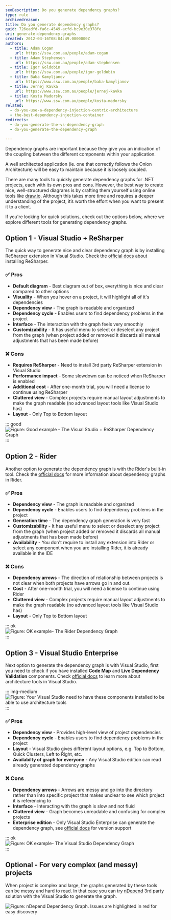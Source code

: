 ```yaml
---
seoDescription: Do you generate dependency graphs?
type: rule
archivedreason:
title: Do you generate dependency graphs?
guid: 726eadfd-fa6c-4549-acfd-bc9e30e378fe
uri: generate-dependency-graphs
created: 2012-03-16T08:04:49.0000000Z
authors:
  - title: Adam Cogan
    url: https://ssw.com.au/people/adam-cogan
  - title: Adam Stephensen
    url: https://ssw.com.au/people/adam-stephensen
  - title: Igor Goldobin
    url: https://ssw.com.au/people/igor-goldobin
  - title: Baba Kamyljanov
    url: https://www.ssw.com.au/people/baba-kamyljanov
  - title: Jernej Kavka
    url: https://www.ssw.com.au/people/jernej-kavka
  - title: Kosta Madorsky
    url: https://www.ssw.com.au/people/kosta-madorsky
related:
  - do-you-use-a-dependency-injection-centric-architecture
  - the-best-dependency-injection-container
redirects:
  - do-you-generate-the-vs-dependency-graph
  - do-you-generate-the-dependency-graph

---
```


Dependency graphs are important because they give you an indication of the coupling between the different components within your application.

A well architected application (ie. one that correctly follows the Onion Architecture) will be easy to maintain because it is loosely coupled.

<!--endintro-->

There are many tools to quickly generate dependency graphs for .NET projects, each with its own pros and cons. However, the best way to create nice, well-structured diagrams is by crafting them yourself using online tools like [draw.io](https://app.diagrams.net/). Although this takes more time and requires a deeper understanding of the project, it’s worth the effort when you want to present it to a client.

If you're looking for quick solutions, check out the options below, where we explore different tools for generating dependency graphs.

## Option 1 - Visual Studio + ReSharper

The quick way to generate nice and clear dependency graph is by installing ReSharper extension in Visual Studio.
Check the [official docs](https://www.jetbrains.com/resharper/) about installing ReSharper.

### ✅ Pros

* **Default diagram** - Best diagram out of box, everything is nice and clear compared to other options
* **Visuality** - When you hover on a project, it will highlight all of it's dependencies
* **Dependency view** - The graph is readable and organized
* **Dependency cycle** - Enables users to find dependency problems in the project
* **Interface** - The interaction with the graph feels very smoothly
* **Customizability** - It has useful menu to select or deselect any project from the graph (when project added or removed it discards all manual adjustments that has been made before)

### ❌ Cons

* **Requires ReSharper** - Need to install 3rd party ReSharper extension in Visual Studio
* **Performance impact** - Some slowdown can be noticed when ReSharper is enabled
* **Additional cost** - After one-month trial, you will need a license to continue using ReSharper
* **Cluttered view** - Complex projects require manual layout adjustments to make the graph readable (no advanced layout tools like Visual Studio has)
* **Layout** - Only Top to Bottom layout

::: good  
![Figure: Good example - The Visual Studio + ReSharper Dependency Graph](sugarlearning-dependency-graph-by-vs-and-resharper.png)  
:::

## Option 2 - Rider

Another option to generate the dependency graph is with the Rider's built-in tool. Check the [official docs](https://www.jetbrains.com/help/rider/Architecture__Project_Dependencies_Exploration.html) for more information about dependency graphs in Rider.

### ✅ Pros

* **Dependency view** - The graph is readable and organized
* **Dependency cycle** - Enables users to find dependency problems in the project
* **Generation time** - The dependency graph generation is very fast
* **Customizability** - It has useful menu to select or deselect any project from the graph (when project added or removed it discards all manual adjustments that has been made before)
* **Availability** - You don't require to install any extension into Rider or select any component when you are installing Rider, it is already available in the IDE

### ❌ Cons

* **Dependency arrows** - The direction of relationship between projects is not clear when both projects have arrows go in and out.
* **Cost** - After one-month trial, you will need a license to continue using Rider
* **Cluttered view** - Complex projects require manual layout adjustments to make the graph readable (no advanced layout tools like Visual Studio has)
* **Layout** - Only Top to Bottom layout

::: ok  
![Figure: OK example- The Rider Dependency Graph](sugarlearning-dependency-graph-by-rider.png)  
:::

## Option 3 - Visual Studio Enterprise

Next option to generate the dependency graph is with Visual Studio, first you need to check if you have installed **Code Map** and **Live Dependency Validation** components. Check [official docs](https://learn.microsoft.com/en-us/visualstudio/modeling/install-architecture-tools?view=vs-2022&WT.mc_id=DT-MVP-33518) to learn more about architecture tools in Visual Studio.

::: img-medium
![Figure: Your Visual Studio need to have these components installed to be able to use architecture tools](vs-installer-with-graph-feature.png)
:::

### ✅ Pros

* **Dependency view** - Provides high-level view of project dependencies
* **Dependency cycle** - Enables users to find dependency problems in the project
* **Layout** - Visual Studio gives different layout options, e.g. Top to Bottom, Quick Clusters, Left to Right, etc.
* **Availabilty of graph for everyone** - Any Visual Studio edition can read already generated dependency graphs

### ❌ Cons

* **Dependency arrows** - Arrows are messy and go into the directory rather than into specific project that makes unclear to see which project it is referencing to
* **Interface** - Interacting with the graph is slow and not fluid
* **Cluttered view** - Graph becomes unreadable and confusing for complex projects
* **Enterprise edition** - Only Visual Studio Enterprise can generate the dependency graph, see [official docs](https://learn.microsoft.com/en-us/visualstudio/modeling/analyze-and-model-your-architecture?view=vs-2022#VersionSupport&WT.mc_id=DT-MVP-33518) for version support

::: ok  
![Figure: OK example- The Visual Studio Dependency Graph](sugarlearning-dependency-graph-by-visual-studio.png)  
:::

## Optional - For very complex (and messy) projects

When project is complex and large, the graphs generated by these tools can be messy and hard to read. In that case you can try [nDepend](http://www.ndepend.com/) 3rd party solution with the Visual Studio to generate the graph.

![Figure: nDepend Dependency Graph. Issues are highlighted in red for easy discovery](nDepend-dependency-graph.png)
